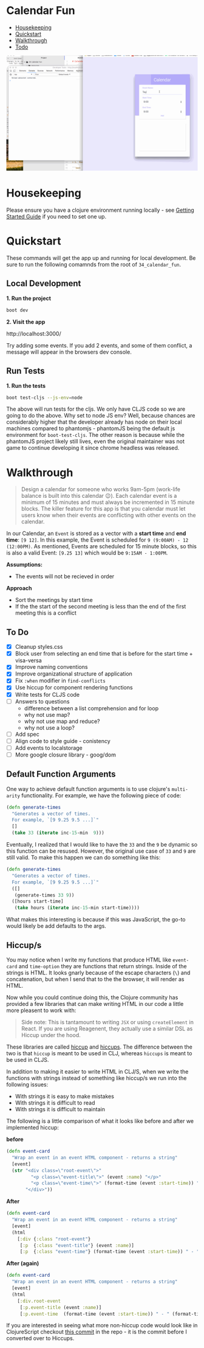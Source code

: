 # Calendar Fun

* [Housekeeping](#housekeeping)
* [Quickstart](#quickstart)
* [Walkthrough](#walkthrough)
* [Todo](#to-do)

![demo of calendar app](./docs/calendar_fun.gif)

# Housekeeping

Please ensure you have a clojure environment running locally - see [Getting Started Guide](https://github.com/tkjone/clojurescript-30#getting-started) if you need to set one up.

# Quickstart

These commands will get the app up and running for local development.  Be sure to run the following comamnds from the root of `34_calendar_fun`.

## Local Development

**1.  Run the project**

```bash
boot dev
```

**2.  Visit the app**

http://localhost:3000/

Try adding some events.  If you add 2 events, and some of them conflict, a message will appear in the browsers dev console.


## Run Tests

**1.  Run the tests**

```bash
boot test-cljs --js-env=node
```

The above will run tests for the cljs.  We only have CLJS code so we are going to do the above.  Why set to node JS env?  Well, because chances are considerably higher that the developer already has node on their local machines compared to phantomjs - phantomJS being the default js environment for `boot-test-cljs`.  The other reason is because while the phantomJS project likely still lives, even the original maintainer was not game to continue developing it since chrome headless was released.

# Walkthrough

> Design a calendar for someone who works 9am-5pm (work-life balance is built into this calendar :wink:).  Each calendar event is a minimum of 15 minutes and must always be incremented in 15 minute blocks. The killer feature for this app is that you calendar must let users know when their events are conflicting with other events on the calendar.

In our Calendar, an `Event` is stored as a vector with a **start time** and **end time**: `[9 12]`.  In this example, the Event is scheduled for `9 (9:00AM) - 12 (12:00PM)`.  As mentioned, Events are scheduled for 15 minute blocks, so this is also a valid Event: `[9.25 13]` which would be `9:15AM - 1:00PM`.

**Assumptions:**

* The events will not be recieved in order

**Approach**

* Sort the meetings by start time
* If the the start of the second meeting is less than the end of the first meeting this is a conflict

## To Do

- [X] Cleanup styles.css
- [X] Block user from selecting an end time that is before for the start time + visa-versa
- [X] Improve naming conventions
- [X] Improve organizational structure of application
- [X] Fix `:when` modifier in `find-conflicts`
- [X] Use hiccup for component rendering functions
- [X] Write tests for CLJS code
- [ ] Answers to questions
  - difference between a list comprehension and for loop
  - why not use map?
  - why not use map and reduce?
  - why not use a loop?
- [ ] Add spec
- [ ] Align code to style guide - conistency
- [ ] Add events to localstorage
- [ ] More google closure library - goog/dom

## Default Function Arguments

One way to achieve default function arguments is to use clojure's `multi-arity` functionality.  For example, we have the following piece of code:

```clojure
(defn generate-times
  "Generates a vector of times.
  For example, `[9 9.25 9.5 ...]`"
  []
  (take 33 (iterate inc-15-min  9)))
```

Eventually, I realized that I would like to have the `33` and the `9` be dynamic so this function can be resused.  However, the original use case of `33` and `9` are still valid.  To make this happen we can do something like this:

```clojure
(defn generate-times
  "Generates a vector of times.
  For example, `[9 9.25 9.5 ...]`"
  ([]
   (generate-times 33 9))
  ([hours start-time]
   (take hours (iterate inc-15-min start-time))))
```

What makes this interesting is because if this was JavaScript, the go-to would likely be add defaults to the args.

## Hiccup/s

You may notice when I write my functions that produce HTML like `event-card` and `time-option` they are functions that return strings.  Inside of the strings is HTML.  It looks gnarly because of the escape characters (`\`) and concatenation, but when I send that to the the browser, it will render as HTML.

Now while you could continue doing this, the Clojure community has provided a few libraries that can make writing HTML in our code a little more pleasent to work with:

>  Side note:  This is tantamount to writing `JSX` or using `createElement` in React.  If you are using Reagenent, they actually use a similar DSL as Hiccup under the hood.

These libraries are called [hiccup](https://github.com/weavejester/hiccup) and [hiccups](https://github.com/teropa/hiccups).  The difference between the two is that `hiccup` is meant to be used in CLJ, whereas `hiccups` is meant to be used in CLJS.

In addition to making it easier to write HTML in CLJ/S, when we write the functions with strings instead of something like hiccup/s we run into the following issues:

* With strings it is easy to make mistakes
* With strings it is difficult to read
* With strings it is difficult to maintain

The following is a little comparison of what it looks like before and after we implemented hiccup:

**before**

```clojure
(defn event-card
  "Wrap an event in an event HTML component - returns a string"
  [event]
  (str "<div class=\"root-event\">"
         "<p class=\"event-title\">" (event :name) "</p>"
         "<p class=\"event-time\">" (format-time (event :start-time)) " - " (format-time (event :end-time)) "</label>"
       "</div>"))
```

**After**

```clojure
(defn event-card
  "Wrap an event in an event HTML component - returns a string"
  [event]
  (html
    [:div {:class "root-event"}
     [:p  {:class "event-title"} (event :name)]
     [:p  {:class "event-time"} (format-time (event :start-time)) " - " (format-time (event :end-time))]]))
```

**After (again)**

```clojure
(defn event-card
  "Wrap an event in an event HTML component - returns a string"
  [event]
  (html
    [:div.root-event
     [:p.event-title (event :name)]
     [:p.event-time  (format-time (event :start-time)) " - " (format-time (event :end-time))]]))

```

If you are interested in seeing what more non-hiccup code would look like in ClojureScript checkout [this commit](https://github.com/tkjone/clojurescript-30/commit/c0aeccad00498bb0de2d461531fe33bd91e2a6c1) in the repo - it is the commit before I converted over to Hiccups.
